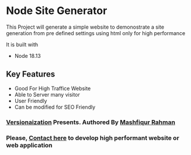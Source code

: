 # Node Site Generator
This Project will generate a simple website to demonostrate a site generation from pre defined settings using html only for high performance

It is built with

  - Node 18.13

## Key Features
  - Good For High Traffice Website
  - Able to Server many visitor
  - User Friendly
  - Can be modified for SEO Friendly

### [Versionaization](https://www.versionaization.com/) Presents. Authored By [Mashfiqur Rahman](https://www.mashfiqnahid.com/)
### Please, [Contact here](https://www.versionaization.com/contact) to develop high performant website or web application